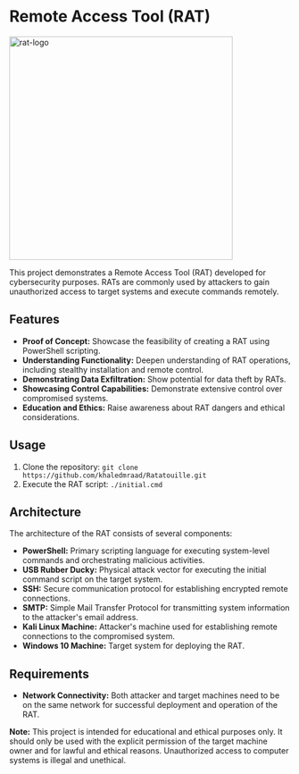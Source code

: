 # Remote Access Tool (RAT)
<img src="https://github.com/riahifiras/RAT/assets/120566908/6602c4a6-183e-4d90-94fb-740e6a262994" alt="rat-logo" width="400"/>


This project demonstrates a Remote Access Tool (RAT) developed for cybersecurity purposes. RATs are commonly used by attackers to gain unauthorized access to target systems and execute commands remotely.

## Features

- **Proof of Concept:** Showcase the feasibility of creating a RAT using PowerShell scripting.
- **Understanding Functionality:** Deepen understanding of RAT operations, including stealthy installation and remote control.
- **Demonstrating Data Exfiltration:** Show potential for data theft by RATs.
- **Showcasing Control Capabilities:** Demonstrate extensive control over compromised systems.
- **Education and Ethics:** Raise awareness about RAT dangers and ethical considerations.

## Usage

1. Clone the repository: `git clone https://github.com/khaledmraad/Ratatouille.git`
2. Execute the RAT script: `./initial.cmd`

## Architecture

The architecture of the RAT consists of several components:

- **PowerShell:** Primary scripting language for executing system-level commands and orchestrating malicious activities.
- **USB Rubber Ducky:** Physical attack vector for executing the initial command script on the target system.
- **SSH:** Secure communication protocol for establishing encrypted remote connections.
- **SMTP:** Simple Mail Transfer Protocol for transmitting system information to the attacker's email address.
- **Kali Linux Machine:** Attacker's machine used for establishing remote connections to the compromised system.
- **Windows 10 Machine:** Target system for deploying the RAT.

## Requirements
- **Network Connectivity:** Both attacker and target machines need to be on the same network for successful deployment and operation of the RAT.

**Note:** This project is intended for educational and ethical purposes only. It should only be used with the explicit permission of the target machine owner and for lawful and ethical reasons. Unauthorized access to computer systems is illegal and unethical.

